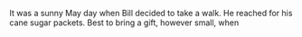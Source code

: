 It was a sunny May day when Bill decided to take a walk. He reached for his cane sugar packets. Best to bring a gift, however small, when 
